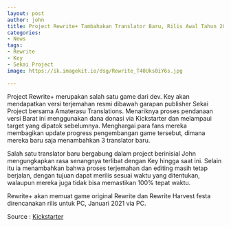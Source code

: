 ```yaml
---
layout: post
author: john
title: Project Rewrite+ Tambahakan Translator Baru, Rilis Awal Tahun 2021
categories:
- News
tags:
- Rewrite
- Key
- Sekai Project
image: https://ik.imagekit.io/dsg/Rewrite_T40Uks0iY6s.jpg

---
```

Project Rewrite+ merupakan salah satu game dari dev. Key akan mendapatkan versi terjemahan resmi dibawah garapan publisher Sekai Project bersama Amaterasu Translations. Menariknya proses pendanaan versi Barat ini menggunakan dana donasi via Kickstarter dan melampaui target yang dipatok sebelumnya. Menghargai para fans mereka membagikan update progress pengembangan game tersebut, dimana mereka baru saja menambahkan 3 translator baru.

Salah satu translator baru bergabung dalam project berinisial John mengungkapkan rasa senangnya terlibat dengan Key hingga saat ini. Selain itu ia menambahkan bahwa proses terjemahan dan editing masih tetap berjalan, dengan tujuan dapat merilis sesuai waktu yang ditentukan, walaupun mereka juga tidak bisa memastikan 100% tepat waktu.

Rewrite+ akan memuat game original Rewrite dan Rewrite Harvest festa direncanakan rilis untuk PC, Januari 2021 via PC.

Source : [Kickstarter](https://www.kickstarter.com/projects/sekaiproject/digital-and-physical-release-of-keys-rewrite/posts/3029833)